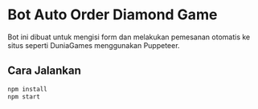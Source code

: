 # Bot Auto Order Diamond Game

Bot ini dibuat untuk mengisi form dan melakukan pemesanan otomatis ke situs seperti DuniaGames menggunakan Puppeteer.

## Cara Jalankan
```bash
npm install
npm start

